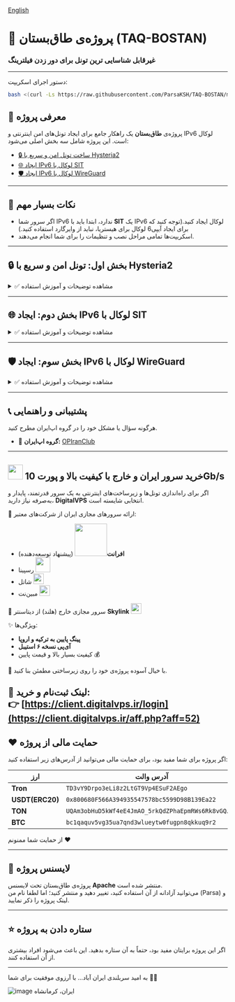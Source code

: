 [English](https://github.com/ParsaKSH/TAQ-BOSTAN/blob/main/README-en.md)


# 🚀 پروژه‌ی طاق‌بستان (TAQ-BOSTAN)
### غیرقابل شناسایی ترین تونل برای دور زدن فیلترینگ

---

دستور اجرای اسکریپت:

```bash
bash <(curl -Ls https://raw.githubusercontent.com/ParsaKSH/TAQ-BOSTAN/main/script.sh)
```
## 🌟 معرفی پروژه
پروژه‌ی **طاق‌بستان** یک راهکار جامع برای ایجاد تونل‌های امن اینترنتی و IPv6 لوکال است. این پروژه شامل سه بخش اصلی می‌شود:

- [🔒 ساخت تونل امن و سریع با Hysteria2](#بخش-اول-تونل-امن-و-سریع-با-hysteria2)
- [🌐 ایجاد IPv6 لوکال با SIT](#بخش-دوم-ایجاد-ipv6-لوکال-با-sit)
- [🛡 ایجاد IPv6 لوکال با WireGuard](#بخش-سوم-ایجاد-ipv6-لوکال-با-wireguard)

---

## 📌 نکات بسیار مهم
- اگر سرور شما IPv6 ندارد، ابتدا باید با **SIT** یک IPv6 لوکال ایجاد کنید.(توجه کنید که برای ایجاد آیپی6 لوکال برای هیستریا، نباید از وایرگارد استفاده کنید.)
- اسکریپت‌ها تمامی مراحل نصب و تنظیمات را برای شما انجام می‌دهند.

---

## 🔒 بخش اول: تونل امن و سریع با Hysteria2
<details>
<summary>✅ مشاهده توضیحات و آموزش استفاده</summary>

### 📌 مزایا:
- تونل رمزنگاری‌شده **TLS 1.3 + QUIC**
- انتقال تمام ترافیک از طریق یک کانکشن واحد UDP
- جلوگیری کامل از مشکوک شدن سرور و ایران اکسس شدن
- رفتار ترافیک مشابه HTTPS عادی (بدون ریسک شناسایی)
- بدون نیاز به دامنه (استفاده از SSL خودامضا)

### 🚀 نصب آسان:
اسکریپت را در هر دو سرور ایران و خارجی اجرا کنید.

- به سوالات به‌ترتیب پاسخ دهید تا نصب به‌راحتی انجام شود.

</details>

---

## 🌐 بخش دوم: ایجاد IPv6 لوکال با SIT
<details>
<summary>✅ مشاهده توضیحات و آموزش استفاده</summary>

### 📌 مزایا:
- بسیار سریع و سبک (بدون رمزنگاری اضافی)
- پشتیبانی مستقیم توسط هسته لینوکس (کرنل)
- نصب و راه‌اندازی آسان

**نحوه اجرا روی سرور ایران:**
- نوع سرور را **IRAN** انتخاب کنید.
- IP سرور ایران و تعداد سرورهای خارجی را وارد کنید.
- به‌ترتیب IP سرورهای خارجی را وارد کرده و سرور را ریبوت کنید.

**نحوه اجرا روی سرور خارجی:**
- نوع سرور را **FOREIGN** انتخاب کنید.
- IP سرور خارجی و IP سرور ایران را وارد کنید.
- شماره سرور خارجی (که در سرور ایران وارد کردید) را مشخص کنید.
- سرور را ریبوت کنید.

</details>

---

## 🛡 بخش سوم: ایجاد IPv6 لوکال با WireGuard
<details>
<summary>✅ مشاهده توضیحات و آموزش استفاده</summary>

### 📌 مزایا:
- امنیت بالا و رمزنگاری قوی
- تونل کردن همه ترافیک‌ها در یک کانکشن واحد UDP
- قابل استفاده روی سرورهای فیلتر شده


- نوع سرور (ایران یا خارجی) را مشخص کنید.
- IP عمومی سرورها و کلید عمومی WireGuard را وارد کنید.
- فایل‌های کانفیگ خودکار ساخته شده و سرویس فعال می‌شود.
- سرور را ریبوت کنید.

</details>

---

## 📞 پشتیبانی و راهنمایی

هرگونه سؤال یا مشکل خود را در گروه اپ‌ایران مطرح کنید.

- 💬 **گروه اپ‌ایران:** [OPIranClub](https://t.me/OPIranClub)

---
## <img src="https://client.digitalvps.ir/templates/lagom2/assets/img/logo/logo_big.1066038415.png" width="34" /> خرید سرور ایران و خارج با کیفیت بالا و پورت 10Gb/s

اگر برای راه‌اندازی تونل‌ها و زیرساخت‌های اینترنتی به یک سرور قدرتمند، پایدار و به‌صرفه نیاز دارید، **DigitalVPS** انتخابی شایسته است.

🔹 ارائه سرورهای مجازی ایران از شرکت‌های معتبر:
- **افرانت**<img src="https://client.digitalvps.ir/Logo/afranettttt.png" width="74" /> (پیشنهاد توسعه‌دهنده)
- رسپینا <img src="https://client.digitalvps.ir/templates/lagom2/assets/img/page-manager/Respina-Logo.png" width="34" />
-  شاتل <img src="https://client.digitalvps.ir/templates/lagom2/assets/img/page-manager/shatel1.png" width="24" />
-  مبین‌نت <img src="https://client.digitalvps.ir/Logo/MobinNetLog.png" width="24" />

🔹 سرور مجازی خارج (هلند) از دیتاسنتر **Skylink** <img src="https://client.digitalvps.ir/templates/lagom2/assets/img/nilogo.png" width="24" />

✨ ویژگی‌ها:
- **پینگ پایین به ترکیه و اروپا**
- **آی‌پی نسخه ۶ استیبل**
- کیفیت بسیار بالا و قیمت پایین 💰

🎯 با خیال آسوده پروژه‌ی خود را روی زیرساختی مطمئن بنا کنید.

📎 لینک ثبت‌نام و خرید:  
👉 [https://client.digitalvps.ir/login](https://client.digitalvps.ir/aff.php?aff=52)
---

## ❤️ حمایت مالی از پروژه

اگر پروژه برای شما مفید بود، برای حمایت مالی می‌توانید از آدرس‌های زیر استفاده کنید:

| ارز | آدرس والت |
|-------|------------|
| **Tron** | `TD3vY9Drpo3eLi8z2LtGT9Vp4ESuF2AEgo` |
| **USDT(ERC20)** | `0x800680F566A394935547578bc5599D98B139Ea22` |
| **TON** | `UQAm3obHuD5kWf4eE4JmAO_5rkQdZPhaEpmRWs6Rk8vGQJog` |
| **BTC** | `bc1qaquv5vg35ua7qnd3wlueytw0fugpn8qkkuq9r2` |

از حمایت شما ممنونم ❤️

---

## 📝 لایسنس پروژه

پروژه‌ی طاق‌بستان تحت لایسنس **Apache** منتشر شده است.  
می‌توانید آزادانه از آن استفاده کنید، تغییر دهید و منتشر کنید؛ اما لطفا نام من (Parsa) و لینک پروژه را ذکر نمایید.

---

## ⭐️ ستاره دادن به پروژه

اگر این پروژه برایتان مفید بود، حتماً به آن ستاره بدهید. این باعث می‌شود افراد بیشتری از آن استفاده کنند.

---

به امید سربلندی ایران آباد... 
با آرزوی موفقیت برای شما 🚀✨



![image](https://github.com/user-attachments/assets/f9f4e79a-0dd4-47ca-862a-8af8504a355a)
ایران، کرمانشاه
